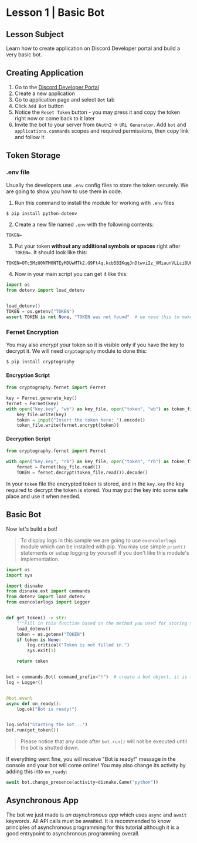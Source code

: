 # Lesson 1 | Basic Bot
## Lesson Subject
Learn how to create application on Discord Developer portal and build a very basic bot.

## Creating Application
1. Go to the [Discord Developer Portal](https://discord.com/developers/applications)
2. Create a new application
3. Go to application page and select `Bot` tab
4. Click `Add Bot` button
5. Notice the `Reset Token` button - you may press it and copy the token right now or come back to it later
6. Invite the bot to your server from `OAuth2` -> `URL Generator`. Add `bot` and `applications.commands` scopes and required permissions, then copy link and follow it

## Token Storage
### .env file
Usually the developers use `.env` config files to store the token securely. We are going to show you how to use them in code.
1. Run this command to install the module for working with `.env` files
```sh
$ pip install python-dotenv
```
2. Create a new file named `.env` with the following contents:
```
TOKEN=
```
3. Put your token **without any additional symbols or spaces** right after `TOKEN=`. It should look like this:
```
TOKEN=OTc5MzU0NTM0NTEyMDUwMTk2.G9Ft4q.kcb5BIKqqJnDtwviIz_VMiaunVLLci8U6Oxlgc
```
4. Now in your main script you can get it like this:
```py
import os
from dotenv import load_dotenv


load_dotenv()
TOKEN = os.getenv("TOKEN")
assert TOKEN is not None, "TOKEN was not found"  # we need this to make sure that token is filled in correctly.
```

### Fernet Encryption
You may also *encrypt* your token so it is visible only if you have the key to decrypt it. We will need `cryptography` module to done this:
```sh
$ pip install cryptography
```
#### Encryption Script
```py
from cryptography.fernet import Fernet

key = Fernet.generate_key()
fernet = Fernet(key)
with open("key.key", "wb") as key_file, open("token", "wb") as token_file:
    key_file.write(key)
    token = input("Insert the token here: ").encode()
    token_file.write(fernet.encrypt(token))
```
#### Decryption Script
```py
from cryptography.fernet import Fernet

with open("key.key", "rb") as key_file, open("token", "rb") as token_file:
    fernet = Fernet(key_file.read())
    TOKEN = fernet.decrypt(token_file.read()).decode()
```
In your `token` file the encrypted token is stored, and in the `key.key` the key required to decrypt the token is stored. You may put the key into some safe place and use it when needed.

## Basic Bot
Now let's build a bot! 
> To display logs in this sample we are going to use `exencolorlogs` module which can be installed with pip. You may use simple `print()` statements or setup logging by yourself if you don't like this module's implementation.
```py
import os
import sys

import disnake
from disnake.ext import commands
from dotenv import load_dotenv
from exencolorlogs import Logger


def get_token() -> str:
    """Fill in this function based on the method you used for storing token. This one uses .env file."""
    load_dotenv()
    token = os.getenv("TOKEN")
    if token is None:
        log.critical("Token is not filled in.")
        sys.exit(1)

    return token


bot = commands.Bot( command_prefix="!")  # create a bot object, it is the object everything will be based on
log = Logger()


@bot.event
async def on_ready():
    log.ok("Bot is ready!")


log.info("Starting the bot...")
bot.run(get_token())
```
> Please notice that any code after `bot.run()` will not be executed until the bot is shutted down.

If everything went fine, you will receive "Bot is ready!" message in the console and your bot will come online! You may also change its activity by adding this into `on_ready`:
```py
await bot.change_presence(activity=disnake.Game("python"))
```

## Asynchronous App
The bot we just made is *an asynchronous app* which uses `async` and `await` keywords. All API calls must be awaited. It is recommended to know principles of asynchronous programming for this tutorial although it is a good entrypoint to asynchronous programming overall.
